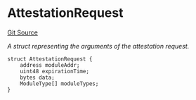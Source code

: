 # AttestationRequest
[Git Source](https://github.com/rhinestonewtf/registry/blob/350cdd9001705a91cd42a82c8ee3e0cd055714e5/src/DataTypes.sol)

*A struct representing the arguments of the attestation request.*


```solidity
struct AttestationRequest {
    address moduleAddr;
    uint48 expirationTime;
    bytes data;
    ModuleType[] moduleTypes;
}
```


